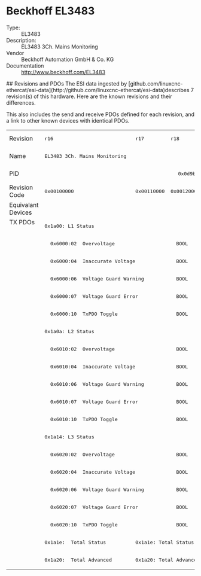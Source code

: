 #  Beckhoff EL3483

<dl>
  <dt>Type:</dt><dd>EL3483</dd>
  <dt>Description:</dt><dd>EL3483 3Ch. Mains Monitoring </dd>
  <dt>Vendor</dt><dd>Beckhoff Automation GmbH & Co. KG</dd>
  <dt>Documentation</dt><dd><a href="http://www.beckhoff.com/EL3483">http://www.beckhoff.com/EL3483</a></dd>
</dl>
## Revisions and PDOs
The ESI data ingested by [github.com/linuxcnc-ethercat/esi-data](http://github.com/linuxcnc-ethercat/esi-data)describes 7 revision(s) of this hardware.  Here are the known revisions and their differences.

This also includes the send and receive PDOs defined for each revision, and a link to other known devices with identical PDOs.

<table>
<tr >
<td class="first">Revision</td>
<td ><pre>r16</pre></td>
<td ><pre>r17</pre></td>
<td ><pre>r18</pre></td>
<td ><pre>r19</pre></td>
<td ><pre>r20</pre></td>
<td ><pre>r21</pre></td>
<td ><pre>r22</pre></td>
</tr>
<tr >
<td class="first">Name</td>
<td ><pre>EL3483 3Ch. Mains Monitoring </pre></td>
<td  colspan=6 align="center"><pre>EL3483 3Ch. Mains Monitoring</pre></td>
</tr>
<tr >
<td class="first">PID</td>
<td  colspan=7 align="center"><pre>0x0d9b3052</pre></td>
</tr>
<tr >
<td class="first">Revision Code</td>
<td ><pre>0x00100000</pre></td>
<td ><pre>0x00110000</pre></td>
<td ><pre>0x00120000</pre></td>
<td ><pre>0x00130000</pre></td>
<td ><pre>0x00140000</pre></td>
<td ><pre>0x00150000</pre></td>
<td ><pre>0x00160000</pre></td>
</tr>
<tr >
<td class="first">Equivalant Devices</td>
<td  colspan=7 align="center"></td>
</tr>
<tr class="txpdo pdosection">
<td class="first" rowspan=20 valign=top>TX PDOs</td>
<td colspan=7 align="left"><pre>0x1a00: L1 Status</pre></td>
<td></td>
</tr>
<tr class="txpdo">
<td  colspan=7 align="left"><pre>  0x6000:02  Overvoltage                     BOOL</pre></td>
</tr>
<tr class="txpdo">
<td  colspan=7 align="left"><pre>  0x6000:04  Inaccurate Voltage              BOOL</pre></td>
</tr>
<tr class="txpdo">
<td  colspan=7 align="left"><pre>  0x6000:06  Voltage Guard Warning           BOOL</pre></td>
</tr>
<tr class="txpdo">
<td  colspan=7 align="left"><pre>  0x6000:07  Voltage Guard Error             BOOL</pre></td>
</tr>
<tr class="txpdo">
<td  colspan=7 align="left"><pre>  0x6000:10  TxPDO Toggle                    BOOL</pre></td>
</tr>
<tr class="txpdo pdosection">
<td  colspan=7 align="left"><pre>0x1a0a: L2 Status</pre></td>
</tr>
<tr class="txpdo">
<td  colspan=7 align="left"><pre>  0x6010:02  Overvoltage                     BOOL</pre></td>
</tr>
<tr class="txpdo">
<td  colspan=7 align="left"><pre>  0x6010:04  Inaccurate Voltage              BOOL</pre></td>
</tr>
<tr class="txpdo">
<td  colspan=7 align="left"><pre>  0x6010:06  Voltage Guard Warning           BOOL</pre></td>
</tr>
<tr class="txpdo">
<td  colspan=7 align="left"><pre>  0x6010:07  Voltage Guard Error             BOOL</pre></td>
</tr>
<tr class="txpdo">
<td  colspan=7 align="left"><pre>  0x6010:10  TxPDO Toggle                    BOOL</pre></td>
</tr>
<tr class="txpdo pdosection">
<td  colspan=7 align="left"><pre>0x1a14: L3 Status</pre></td>
</tr>
<tr class="txpdo">
<td  colspan=7 align="left"><pre>  0x6020:02  Overvoltage                     BOOL</pre></td>
</tr>
<tr class="txpdo">
<td  colspan=7 align="left"><pre>  0x6020:04  Inaccurate Voltage              BOOL</pre></td>
</tr>
<tr class="txpdo">
<td  colspan=7 align="left"><pre>  0x6020:06  Voltage Guard Warning           BOOL</pre></td>
</tr>
<tr class="txpdo">
<td  colspan=7 align="left"><pre>  0x6020:07  Voltage Guard Error             BOOL</pre></td>
</tr>
<tr class="txpdo">
<td  colspan=7 align="left"><pre>  0x6020:10  TxPDO Toggle                    BOOL</pre></td>
</tr>
<tr class="txpdo pdosection">
<td ><pre>0x1a1e:  Total Status</pre></td>
<td  colspan=6 align="left"><pre>0x1a1e: Total Status</pre></td>
</tr>
<tr class="txpdo pdosection">
<td ><pre>0x1a20:  Total Advanced</pre></td>
<td  colspan=6 align="left"><pre>0x1a20: Total Advanced</pre></td>
</tr>
</table>
